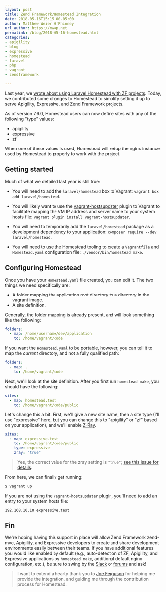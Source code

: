 ```yaml
---
layout: post
title: Zend Framework/Homestead Integration
date: 2018-05-16T15:15:00-05:00
author: Matthew Weier O'Phinney
url_author: https://mwop.net
permalink: /blog/2018-05-16-homestead.html
categories:
- apigility
- blog
- expressive
- homestead
- laravel
- php
- vagrant
- zendframework

---
```


Last year, we [wrote about using Laravel Homestead with ZF projects](/blog/2017-02-07-laravel-homestead.html).
Today, we contributed some changes to Homestead to simplify setting it up to
serve Apigility, Expressive, and Zend Framework projects.

As of version 7.6.0, Homestead users can now define sites with any of the
following "type" values:

- apigility
- expressive
- zf

When one of these values is used, Homestead will setup the nginx instance used
by Homestead to properly to work with the project.

## Getting started

Much of what we detailed last year is still true: 

- You will need to add the `laravel/homestead` box to Vagrant: `vagrant box add
  laravel/homestead`.

- You will likely want to use the [vagrant-hostsupdater](https://github.com/cogitatio/vagrant-hostsupdater)
  plugin to Vagrant to facilitate mapping the VM IP address and server name to
  your system hosts file: `vagrant plugin install vagrant-hostsupdater`.

- You will need to temporarily add the `laravel/homestead` package as a
  development dependency to your application: `composer require --dev
  laravel/homestead`.

- You will need to use the Homestead tooling to create a `Vagrantfile` and
  `Homestead.yaml` configuration file: `./vendor/bin/homestead make`.

## Configuring Homestead

Once you have your `Homestead.yaml` file created, you can edit it. The two things
we need specifically are:

- A folder mapping the application root directory to a directory in the vagrant
  image.
- A site definition.

Generally, the folder mapping is already present, and will look something like
the following:

```yaml
folders:
  - map: /home/username/dev/application
    to: /home/vagrant/code
```

If you want the `Homestead.yaml` to be portable, however, you can tell it to map
the _current_ directory, and not a fully qualified path:

```yaml
folders:
  - map: .
    to: /home/vagrant/code
```

Next, we'll look at the site definition. After you first run `homestead make`,
you should have the following:

```yaml
sites:
  - map: homestead.test
    to: /home/vagrant/code/public
```

Let's change this a bit. First, we'll give a new site name, then a site type
(I'll use "expressive" here, but you can change this to "apigility" or "zf"
based on your application), and we'll enable [Z-Ray](http://www.zend.com/en/products/server/z-ray).

```yaml
sites:
  - map: expressive.test
    to: /home/vagrant/code/public
    type: expressive
    zray: "true"
```

> Yes, the correct value for the zray setting is `"true"`; [see this issue for
> details](https://github.com/laravel/homestead/issues/805).

From here, we can finally get running:

```bash
$ vagrant up
```

If you are not using the `vagrant-hostsupdater` plugin, you'll need to add an
entry to your system hosts file:

```text
192.168.10.10 expressive.test
```

## Fin

We're hoping having this support in place will allow Zend Framework zend-mvc,
Apigility, and Expressive developers to create and share development
environments easily between their teams. If you have additional features you
would like enabled by default (e.g., auto-detection of ZF, Apigility, and
Expressive applications by `homestead make`, additional default nginx
configuration, etc.), be sure to swing by the
[Slack](https://zendframework-slack.herokuapp.com) or
[forums](https://discourse.zendframework.com) and ask!

> I want to extend a hearty thank you to [Joe Ferguson](https://www.joeferguson.me/)
> for helping me provide the integration, and guiding me through the
> contribution process for Homestead.
